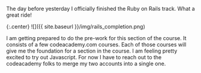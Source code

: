 The day before yesterday I officially finished the Ruby on Rails track. What a great ride!

{:.center}
![]({{ site.baseurl }}/img/rails_completion.png)

I am getting prepared to do the pre-work for this section of the course. It consists of a few codeacademy.com courses. Each of those courses will give me the foundation for a section in the course. I am feeling pretty excited to try out Javascript. For now I have to reach out to the codeacademy folks to merge my two accounts into a single one.
